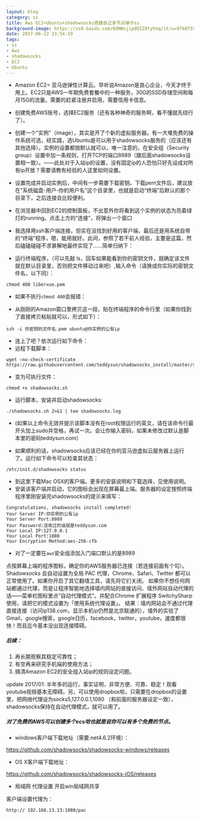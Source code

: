 ```yaml
---
layout: blog
category: ss
title: Aws EC2+Ubuntu+shadowsocks搭建自己多节点梯子ss
background-image: https://ss0.baidu.com/6ONWsjip0QIZ8tyhnq/it/u=976875924,275959069&fm=58
date: 2017-06-22 23:54:19
tags: 
- ss
- Aws
- shadowsocks
- EC2
- Ubuntu
---
```

 
- Amazon EC2= 亚马逊弹性计算云。早听说Amazon是良心企业，今天才终于用上。EC2只是AWS一年期免费套餐中的一种服务，30G的SSD存储空间和每月15G的流量。需要的赶紧注册并启用，需要信用卡信息。
 
- 创建免费AWS账号，选择EC2服务（还有各种神奇的服务啊，看不懂就先绕行了）。

- 创建一个“实例”（image），其实是开了个新的虚拟服务器。有一大堆免费的操作系统可选，经实践，选Ubuntu是可以用于shadowsocks服务的（应该还有其他选择）。实例的设置都按默认就可以，唯一注意的，在安全组（Security group）设置中加一条规则，打开TCP的端口8989（跟后面shadowsocks设置相一致）。——此处对于入站ip的设置，没有固定ip的人恐怕只好先设成对所有ip开放？需要请教有经验的人这里如何设置。
 
- 设置完成并启动实例后，中间有一步需要下载密钥。下载pem文件后，建议放在”系统磁盘-用户-你的用户名”这个目录里，也就是启动“终端”后默认的那个目录下，之后连接会比较便利。

- 在浏览器中回到EC2的控制面板，不出意外你将看到这个实例的状态为亮着绿灯的running。点击上方的“连接”，将弹出一个窗口
 
- 我选择用ssh客户端连接，但实在没找到好用的客户端，最后还是用系统自带的“终端”程序，嗯，能用就好。此间，参照了若干前人经验，主要是这篇，然后磕磕碰碰不求甚解地最终实现了……简单归纳下：

- 运行终端程序，（可以先敲 ls，回车如果能看到你的密钥文件，就确定该文件就在默认目录里，否则把文件移动过来吧）,输入命令（请换成你实际的密钥文件名，以下同）：
 
```
chmod 400 liberxue.pem

```
* 如果不执行`chmod 400`会报错：
 
- 从刚刚的Amazon窗口里拷贝这一段，贴在终端程序的命令行里（如果你找到了直接拷贝粘贴就可以，形式如下）：
 
```
ssh -i 你密钥的文件名.pem ubuntu@你实例的公有ip
```

-  连上了吧？依次运行如下命令：
- 远程下载脚本：
```
wget –no-check-certificate https://raw.githubusercontent.com/teddysun/shadowsocks_install/master/shadowsocks.sh
```
- 变为可执行文件：
```
chmod +x shadowsocks.sh
```
-  运行脚本，安装并启动shadowsocks:
```
./shadowsocks.sh 2>&1 | tee shadowsocks.log
```
* (如果以上命令无效并提示该脚本没有在root权限运行的英文，请在该命令行最开头加上sudo并空格，再试一次。会让你输入密码，如果未修改过默认是脚本里的密码teddysun.com）
 

- 如果顺利的话，shadowsocks应该已经在你的亚马逊虚拟云服务器上运行了。运行如下命令可以检查其状态：
```
/etc/init.d/shadowsocks status
```
- 到这里下载Mac OSX的客户端。更多的安装说明和下载选择，见使用说明。
- 安装该客户端并启动，它的图标会出现在屏幕最上端。服务器的设定按照终端程序里刚安装完shadowsocks的提示来填写：
```
Congratulations, shadowsocks install completed!
Your Server IP:你实例的公有ip
Your Server Port:8989
Your Password:没改过的话就是teddysun.com
Your Local IP:127.0.0.1
Your Local Port:1080
Your Encryption Method:aes-256-cfb
```
* 对了一定要在``aws``安全组添加入门端口默认的是8989

点按屏幕上端的程序图标，确定你的AWS服务器已连接（若连接前面有个勾）。Shadowsocks 会自动设置为全局 PAC 代理，Chrome、Safari、Twitter 都可以正常使用了。如果你开启了其它翻墙工具，请先将它们关闭。
如果你不想任何网站都通过代理，而是让程序智能地选择墙内网站的直接访问、墙外网站自动代理的话——菜单栏图标里点“自动代理模式”。并配合Chrome 扩展程序 SwitchySharp使用，请把它的模式设置为「使用系统代理设置」。
结果：墙内网站会不通过代理直接连接（访问ip138.com，显示本机ip仍然是北京联通的），墙外的实验了Gmail，google搜索，google日历，facebook，twitter，youtube，速度都很快！而且迄今基本没出现连接障碍。

##### 后续：
1. 再长期观察其稳定可靠性；
2. 有空再来研究手机端的使用方法；
3. 搞清Amazon EC2的安全组入站ip的规则设定问题。

update 2017/01:
半年多的运行，事实证明，非常方便、可靠、稳定！观看youtube视频基本无障碍。另，可以使用dropbox啦，只需要在dropbox的设置里，把网络代理设为socks5,127.0.0.1,1080 （和前面的服务器设定一致），shadowsocks保持在自动代理模式，就可以用了。

##### 对了免费的AWS可以创建多个ecs哈也就是说你可以有多个免费的节点。

- windows客户端下载地址（需要.net4.6.2环境）：

https://github.com/shadowsocks/shadowsocks-windows/releases

- OS X客户端下载地址：

https://github.com/shadowsocks/shadowsocks-iOS/releases


- 局域网 代理设置
开启win局域网共享

客户端设置代理为：
```
http:// 192.168.13.13:1080/pac
```


